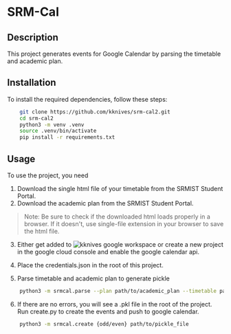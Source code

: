 # SRM-Cal

## Description
This project generates events for Google Calendar by parsing the timetable and academic plan.

## Installation
To install the required dependencies, follow these steps:
```bash
    git clone https://github.com/kknives/srm-cal2.git
    cd srm-cal2
    python3 -m venv .venv
    source .venv/bin/activate
    pip install -r requirements.txt
```
## Usage
To use the project, you need
1. Download the single html file of your timetable from the SRMIST Student Portal.
2. Download the academic plan from the SRMIST Student Portal.
> Note: Be sure to check if the downloaded html loads properly in a browser. If it doesn't, use single-file extension in your browser to save the html file.

3. Either get added to ![kknives](https://github.com/kknives/kknives) google workspace or create a new project in the google cloud console and enable the google calendar api.

4. Place the credentials.json in the root of this project.

5. Parse timetable and academic plan to generate pickle
```bash
    python3 -m srmcal.parse --plan path/to/academic_plan --timetable path/to/timetable.html
```
6. If there are no errors, you will see a .pkl file in the root of the project. Run create.py to create the events and push to google calendar.
```bash
    python3 -m srmcal.create {odd/even} path/to/pickle_file
```
